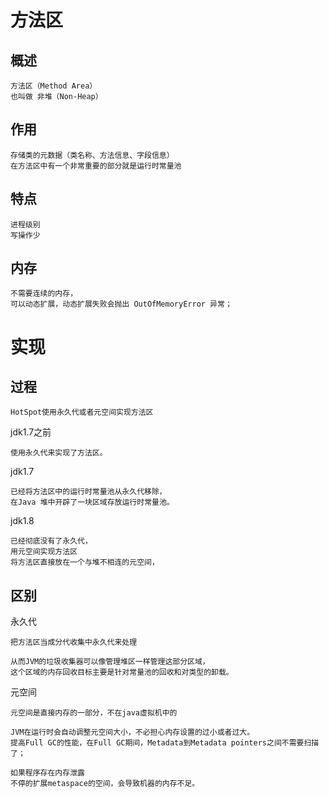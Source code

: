 
# 方法区

## 概述

    方法区（Method Area）
    也叫做 非堆（Non-Heap）

## 作用

    存储类的元数据（类名称、方法信息、字段信息）
    在方法区中有一个非常重要的部分就是运行时常量池

## 特点

    进程级别 
    写操作少
    
## 内存

    不需要连续的内存，
    可以动态扩展，动态扩展失败会抛出 OutOfMemoryError 异常；

# 实现

## 过程

    HotSpot使用永久代或者元空间实现方法区

jdk1.7之前

    使用永久代来实现了方法区。

jdk1.7

    已经将方法区中的运行时常量池从永久代移除，
    在Java 堆中开辟了一块区域存放运行时常量池。

jdk1.8

    已经彻底没有了永久代，
    用元空间实现方法区
    将方法区直接放在一个与堆不相连的元空间，

## 区别

永久代

    把方法区当成分代收集中永久代来处理
    
    从而JVM的垃圾收集器可以像管理堆区一样管理这部分区域，
    这个区域的内存回收目标主要是针对常量池的回收和对类型的卸载。

元空间

    元空间是直接内存的一部分，不在java虚拟机中的

    JVM在运行时会自动调整元空间大小，不必担心内存设置的过小或者过大。
    提高Full GC的性能，在Full GC期间，Metadata到Metadata pointers之间不需要扫描了；

    如果程序存在内存泄露
    不停的扩展metaspace的空间，会导致机器的内存不足。



